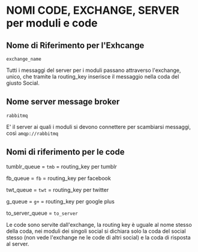 # NOMI CODE, EXCHANGE, SERVER per moduli e code

## Nome di Riferimento per l'Exhcange 

`exchange_name`

Tutti i messaggi del server per i moduli passano attraverso l'exchange, unico, che tramite la routing_key inserisce 
il messaggio nella coda del giusto Social. 


## Nome server message broker

`rabbitmq`

E' il server ai quali i moduli si devono connettere per scambiarsi messaggi, così `amqp://rabbitmq`


## Nomi di riferimento per le code

tumblr_queue = `tmb` = routing_key per tumblr

fb_queue = `fb` = routing_key per facebook

twt_queue = `twt` = routing_key per twitter

g_queue = `g+` = routing_key per google plus

to_server_queue = `to_server`

Le code sono servite dall'exchange, la routing key è uguale al nome stesso della coda, nei moduli dei singoli social si 
dichiara solo la coda del social stesso (non vede l'exchange ne le code di altri social) e la coda di risposta al server.









